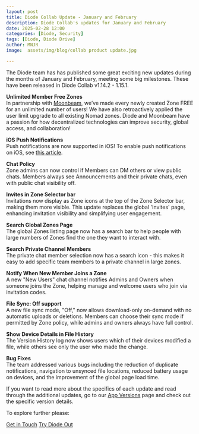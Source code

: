 ```yaml
---
layout: post
title: Diode Collab Update - January and February
description: Diode Collab's updates for January and February
date: 2025-02-28 12:00
categories: [Diode, Security]
tags: [Diode, Diode Drive]
author: MNJR
image: 	assets/img/blog/collab product update.jpg

---
```


The Diode team has has published some great exciting new updates during the months of January and February, meeting some big milestones. These have been released in Diode Collab v1.14.2 - 1.15.1.

**Unlimited Member Free Zones**
<br>In partnership with [Moonbeam](https://moonbeam.network/), we’ve made every newly created Zone FREE for an unlimited number of users! We have also retroactively applied the user limit upgrade to all existing Nomad zones. Diode and Moonbeam have a passion for how decentralized technologies can improve security, global access, and collaboration!

**iOS Push Notifications**
<br>Push notifications are now supported in iOS! To enable push notifications on iOS, see [this article](https://app.docs.diode.io/docs/using/enable-push-notifications/).

**Chat Policy**
<br>Zone admins can now control if Members can DM others or view public chats. Members always see Announcements and their private chats, even with public chat visibility off.

**Invites in Zone Selector bar**
<br>Invitations now display as Zone icons at the top of the Zone Selector bar, making them more visible. This update replaces the global 'Invites' page, enhancing invitation visibility and simplifying user engagement.

**Search Global Zones Page**
<br>The global Zones listing page now has a search bar to help people with large numbers of Zones find the one they want to interact with.

**Search Private Channel Members**
<br>The private chat member selection now has a search icon - this makes it easy to add specific team members to a private channel in large zones.

**Notify When New Member Joins a Zone**
<br>A new "New Users" chat channel notifies Admins and Owners when someone joins the Zone, helping manage and welcome users who join via invitation codes.

**File Sync: Off support**
<br>A new file sync mode, "Off," now allows download-only on-demand with no automatic uploads or deletions. Members can choose their sync mode if permitted by Zone policy, while admins and owners always have full control.

**Show Device Details in File History**
<br>The Version History log now shows users which of their devices modified a file, while others see only the user who made the change.


**Bug Fixes** 
<br>
The team addressed various bugs including the reduction of duplicate notifications, navigation to unsynced file locations, reduced battery usage on devices, and the improvement of the global page load time.  

If you want to read more about the specifics of each update and read through the additional updates, go to our [App Versions](https://app.docs.diode.io/docs/versions/1-12-0/) page and check out the specific version details.

To explore further please:
<div class="story__buttons">
  <a href="{{"https://contactdiode.paperform.co"}}" class="btn" target="">Get in Touch</a>
  <a href="#download-app" class="btn popup-open" target="">Try Diode Out</a>
</div>

